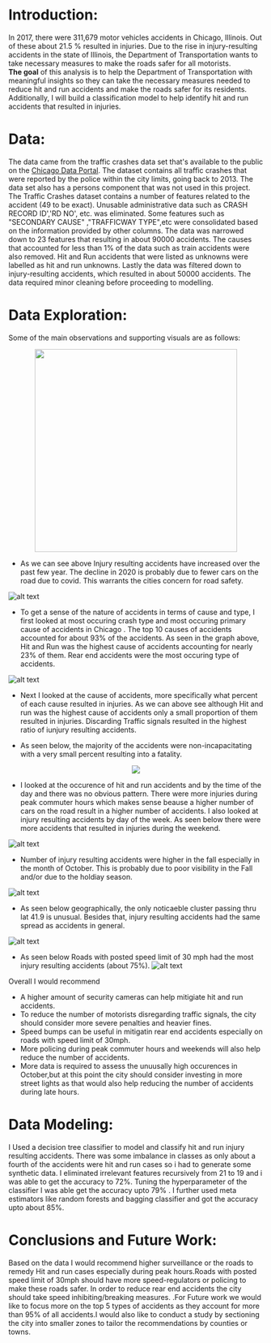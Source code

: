 # Introduction:
In 2017, there were 311,679 motor vehicles accidents in Chicago, Illinois. Out of these about 21.5 % resulted in injuries. Due to the rise in injury-resulting accidents in the state of Illinois, the Department of Transportation wants to take necessary measures to make the roads safer for all motorists. 
<br/> **The goal** of this analysis is to help the Department of Transportation with meaningful insights so they can take the necessary measures needed to reduce hit and run accidents and make the roads safer for its residents. Additionally, I will build a classification model to help identify hit and run accidents that resulted in injuries.

# Data:
The data came from the traffic crashes data set that's available to the public on the [Chicago Data Portal](https://data.cityofchicago.org/). The dataset contains all traffic crashes that were reported by the police within the city limits, going back to 2013. The data set also has a persons component that was not used in this project. The Traffic Crashes dataset contains a number of features related to the accident (49 to be exact). Unusable administrative data such as CRASH RECORD ID','RD NO', etc. was eliminated. Some features such as "SECONDARY CAUSE" ,"TRAFFICWAY TYPE",etc were consolidated based on the information provided by other columns. The data was narrowed down to 23 features that resulting in about 90000 accidents. The causes that accounted for less than 1% of the data such as train accidents were also removed. Hit and Run accidents that were listed as unknowns were labelled as hit and run unknowns. Lastly the data was filtered down to injury-resulting accidents, which resulted in about 50000 accidents. The data required minor cleaning before proceeding to modelling.

# Data Exploration:
Some of the main observations and supporting visuals are as follows: 
<p align="center">
 <img src="https://github.com/naik-sachin/Project_Chicago_car_crash_analysis-/blob/main/Images/ACcidents_by_year.png" width="400" height="400">
</p>


* As we can see above Injury resulting accidents have increased over the past few year. The decline in 2020 is probably due to fewer cars on the road due to covid. This warrants the cities concern for road safety.

![alt text](https://github.com/naik-sachin/Project_Chicago_car_crash_analysis-/blob/main/Images/Cause%20of%20accidents.png)

* To get a sense of the nature of accidents in terms of cause and type, I first looked at most occuring crash type and most occuring primary cause of accidents in Chicago . The top 10 causes of accidents accounted for about 93% of the accidents. As seen in the graph above, Hit and Run was the highest cause of  accidents  accounting for nearly 23% of them. Rear end accidents were the most occuring type of accidents. 


![alt text](https://github.com/naik-sachin/Project_Chicago_car_crash_analysis-/blob/main/Images/injury_resulting.png)

* Next I looked at the cause of accidents, more specifically what percent of each cause resulted in injuries. 
As we can above see although Hit and run was the highest cause of accidents only  a small proportion of them resulted in injuries. Discarding Traffic signals resulted in the highest ratio of iunjury resulting accidents.

* As seen below, the majority of the accidents were non-incapacitating with a very small percent resulting into a fatality.
<p align="center">
<img src = "https://github.com/naik-sachin/Project_Chicago_car_crash_analysis-/blob/main/Images/injury_breakdown.png">
</p>

* I looked at the occurence of hit and run accidents and by the time of the day and there was no obvious pattern. There were more injuries during peak commuter hours which makes sense beause a higher number of cars on the road result in a higher number of accidents. I also looked at injury resulting accidents by day of the week. As seen below there were more accidents that resulted in injuries during the weekend.

![alt text](https://github.com/naik-sachin/Project_Chicago_car_crash_analysis-/blob/main/Images/injury%20resulting_by_week.png)

* Number of injury resulting accidents were higher in the fall especially in the month of October. This is probably due to poor visibility in the Fall and/or due to the holdiay season.

![alt text](https://github.com/naik-sachin/Project_Chicago_car_crash_analysis-/blob/main/Images/injury%20resulting_by_month.png)

* As seen below geographically, the only noticaeble cluster passing thru lat 41.9 is unusual. Besides that, injury resulting accidents had the same spread as accidents in general.

![alt text](https://github.com/naik-sachin/Project_Chicago_car_crash_analysis-/blob/main/Images/map.png)

* As seen below Roads with posted speed limit of 30 mph had the most injury resulting accidents (about 75%).
![alt text](https://github.com/naik-sachin/Project_Chicago_car_crash_analysis-/blob/main/Images/Speed_limit.png)

Overall I would recommend 
* A higher amount of security cameras can help mitigiate hit and run accidents.
* To reduce the number of motorists disregarding traffic signals, the city should consider more severe penalties and heavier fines.
* Speed bumps can be useful in mitigatin rear end accidents especially on roads with speed limit of 30mph.
* More policing during peak commuter hours and weekends will also help reduce the number of accidents.
* More data is required to assess the unuusally high occurences in October,but at this point the city should consider investing in more street lights as that would also help reducing the number of accidents during late hours.

# Data Modeling:
I Used a decision tree classifier to model and classify hit and run injury resulting accidents. There was some imbalance in classes as only about a fourth of the accidents were hit and run cases so i had to generate some synthetic data. I eliminated irrelevant features recursively from 21 to 19 and i was able to get the accuracy to 72%. Tuning the hyperparameter of the classifier I was able get the accuracy upto 79% . I further used meta estimators like random forests and bagging classifier and got the accuracy upto about 85%. 

# Conclusions and Future Work:
Based on the data I would recommend higher surveillance or the roads to remedy Hit and run cases especially during peak hours.Roads with posted speed limit of 30mph should have more speed-regulators or policing to make these roads safer. In order to reduce rear end accidents the city should take speed inhibiting/breaking measures. .For Future work we would like to focus more on the top 5 types of accidents as they account for more than 95% of all accidents.I would also like to conduct a study by sectioning the city into smaller zones to tailor the recommendations by counties or towns.
